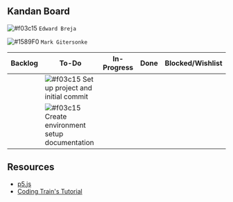 ## Kandan Board

 ![#f03c15](https://placehold.it/15/f03c15/000000?text=+) `Edward Breja`
 
 ![#1589F0](https://placehold.it/15/1589F0/000000?text=+) `Mark Gitersonke`

Backlog | To-Do | In-Progress | Done | Blocked/Wishlist
--- | --- | --- | --- | ---
| | ![#f03c15](https://placehold.it/15/f03c15/000000?text=+) Set up project and initial commit 
|| ![#f03c15](https://placehold.it/15/f03c15/000000?text=+) Create environment setup documentation

## Resources

* [p5.js](https://p5js.org/)
* [Coding Train's Tutorial](https://www.youtube.com/watch?v=l0HoJHc-63Q)
